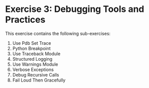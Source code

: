 # Exercise 3: Debugging Tools and Practices

This exercise contains the following sub-exercises:

1. Use Pdb Set Trace
2. Python Breakpoint
3. Use Traceback Module
4. Structured Logging
5. Use Warnings Module
6. Verbose Exceptions
7. Debug Recursive Calls
8. Fail Loud Then Gracefully
